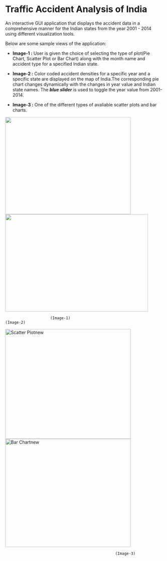 # Traffic Accident Analysis of India

An interactive GUI application that displays the accident data in a comprehensive manner for the Indian states from the year 2001 - 2014 using different visualization tools.

Below are some sample views of the application:

- **Image-1 :** User is given the choice of selecting the type of plot(Pie Chart, Scatter Plot or Bar Chart) along with the month name and  accident type for a specified Indian state.

- **Image-2 :** Color coded accident densities for a specific year and a specific state are displayed on the map of India.The corresponding pie chart changes dynamically with the changes in year value and Indian state names. The ***blue slider*** is used to toggle the year value from 2001-2014. 

- **Image-3 :** One of the different types of avaliable scatter plots and bar charts.

<img src="https://user-images.githubusercontent.com/22832487/69235762-27552180-0bb8-11ea-85ac-8f2d9c815091.png" width="400" height="310"> <img src="https://user-images.githubusercontent.com/22832487/69235769-27552180-0bb8-11ea-8917-b71865708201.png" width="455" height="310">

                        (Image-1)                                                (Image-2)

<img src="https://user-images.githubusercontent.com/22832487/69234024-186c7000-0bb4-11ea-8e68-f1ecda31f1d8.png" alt="Scatter Plotnew" width="400" height="350">  <img src="https://user-images.githubusercontent.com/22832487/69234039-21f5d800-0bb4-11ea-85a9-00b4fe5d2738.png" alt="Bar Chartnew" width="400" height="345">  

                                                     (Image-3)
